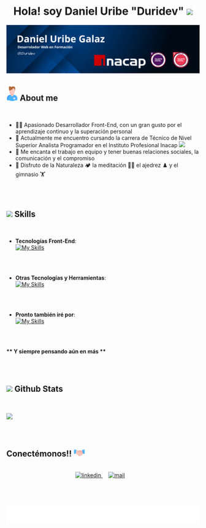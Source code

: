 <h1 align="center"><b>Hola! soy Daniel Uribe "Duridev"</b> <img src="https://media.giphy.com/media/hvRJCLFzcasrR4ia7z/giphy.gif" width="35"></h1>

<img src="https://raw.githubusercontent.com/Duridev/Duridev/main/img-duridev/headergh.png">

<br>

## <picture><img src="https://raw.githubusercontent.com/Duridev/Duridev/main/img-duridev/abot-me.gif" width="30px"></picture> **About me**

<br>

- 👨‍💻 Apasionado Desarrollador Front-End, con un gran gusto por el aprendizaje continuo y la superación personal  
- 📖 Actualmente me encuentro cursando la carrera de Técnico de Nivel Superior Analista Programador en el Instituto Profesional Inacap <img src="https://digital.inacap.cl/recursos/inacap-liferay/img/logo-footer.png" width="60">  
- 🤝 Me encanta el trabajo en equipo y tener buenas relaciones sociales, la comunicación y el compromiso  
- 👨 Disfruto de la Naturaleza 🏕️ la meditación 🧘‍♂️ el ajedrez ♟️ y el gimnasio 🏋️  

<br><br>

## <img src="https://media2.giphy.com/media/QssGEmpkyEOhBCb7e1/giphy.gif?cid=ecf05e47a0n3gi1bfqntqmob8g9aid1oyj2wr3ds3mg700bl&rid=giphy.gif" width="35"><b> Skills</b>

<br>

<p align="center">

- **Tecnologías Front-End**:  <br>
[![My Skills](https://skillicons.dev/icons?i=html,css,wordpress,bootstrap,tailwind,js,vue,pinia)](https://skillicons.dev)  

<br><br>

- **Otras Tecnologías y Herramientas**:  <br>
[![My Skills](https://skillicons.dev/icons?i=vscode,git,github,vite)](https://skillicons.dev)  

<br><br>

- **Pronto también iré por**:  <br>
[![My Skills](https://skillicons.dev/icons?i=python,django,fastapi,vuetify,nuxt,typescript,postgres)](https://skillicons.dev)  

</p>

<br><br>

<p><b>** Y siempre pensando aún en más **</b></p>

<br><br>

## <img src="https://media.giphy.com/media/iY8CRBdQXODJSCERIr/giphy.gif" width="35"><b> Github Stats </b>

<br>

<p align="left">
  <img align="center" src="https://github-readme-stats.vercel.app/api/top-langs/?username=Duridev&layout=compact&theme=github_dark"/>
</p>

<br><br>

##  **Conectémonos!!** <picture><img src="https://raw.githubusercontent.com/Duridev/Duridev/main/img-duridev/handshake.gif" width="30px"></picture>

<br>

<div align="center">

<a href="https://linkedin.com/in/duridev" target="_blank">
  <img src="https://img.shields.io/badge/linkedin: in/duridev/-%2300acee.svg?color=405DE6&style=for-the-badge&logo=linkedin&logoColor=white" alt="linkedin" style="margin-bottom: 5px;"/>
</a>
<span style="margin: 0 15px;"><span>
<a href="mailto:duridev@gmail.com" target="_blank">
  <img src="https://img.shields.io/badge/mail: duridev@-%23EA4335.svg?style=for-the-badge&logo=gmail&logoColor=white" alt="mail" style="margin-bottom: 5px;" />
</a>

<!--
<a href="https://duridev.cl" target="_blank">
  <img src="https://img.shields.io/badge/My_Website: duridev.cl-000000?style=for-the-badge&logo=Microsoft-edge&logoColor=white" alt="website"/>
</a>
-->

</div>

<br><br>

<!--Footer-->
<div align="center" style="width:100%">
  <img src="https://raw.githubusercontent.com/Duridev/Duridev/main/img-duridev/footergh.svg" style="height:50px; width:100%;">
</div>
